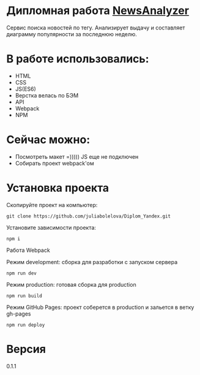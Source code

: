 # Дипломная работа [NewsAnalyzer](https://juliabolelova.github.io/Diplom_Yandex/)

Сервис поиска новостей по тегу. Анализирует выдачу и составляет диаграмму популярности за последнюю неделю.

# В работе использовались:
- HTML
- CSS
- JS(ES6)
- Верстка велась по БЭМ
- API
- Webpack
- NPM

# Сейчас можно:
- Посмотреть макет =))))) JS еще не подключен
- Собирать проект webpack'ом

# Установка проекта
Скопируйте проект на компьютер:

`git clone https://github.com/juliabolelova/Diplom_Yandex.git`

Установите зависимости проекта:

`npm i`

Работа Webpack

Режим development: сборка для разработки с запуском сервера

`npm run dev`

Режим production: готовая сборка для production

`npm run build`

Режим GitHub Pages: проект соберется в production и зальется в ветку gh-pages

`npm run deploy`

# Версия 
0.1.1
